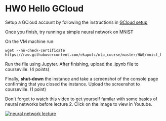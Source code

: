# HW0 Hello GCloud #

Setup a GCloud account by following the instructions in [GCloud setup](../gcloud/README.md)

Once you finish, try running a simple neural network on MNIST

On the VM machine run
```
wget --no-check-certificate https://raw.githubusercontent.com/ekapolc/nlp_course/master/HW0/mnist_keras.ipynb
```

Run the file using Jupyter. After finishing, upload the .ipynb file to courseville. (4 points)

Finally, **shut-down** the instance and take a screenshot of the console page confirming that you closed the instance. Upload the screenshot to courseville. (1 point)

Don't forget to watch this video to get yourself familar with some basics of neural networks before lecture 2. Click on the image to view in Youtube.

[![neural network lecture](http://img.youtube.com/vi/gaBS1SP6Eiw/0.jpg)](https://youtu.be/gaBS1SP6Eiw?t=26m40s "Neural network lecture")
